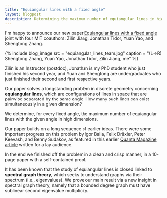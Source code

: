 ```yaml
---
title: "Equiangular lines with a fixed angle"
layout: blogpost
description: Determining the maximum number of equiangular lines in high dimensions with a fixed given angle
---
```


I'm happy to announce our new paper [Equiangular lines with a fixed angle](https://arxiv.org/abs/1907.12466) joint with four MIT coauthors: Zilin Jiang, Jonathan Tidor, Yuan Yao, and Shengtong Zhang.

{% include blog_image
    src = "equiangular_lines_team.jpg"
    caption = "(L->R) Shengtong Zhang, Yuan Yao, Jonathan Tidor, Zilin Jiang, me"
%}

Zilin is an Instructor (postdoc), Jonathan is my PhD student who just finished his second year, and Yuan and Shengtong are undergraduates who just finished their second and first respective years.

Our paper solves a longstanding problem in discrete geometry concerning **equiangular lines**, which are configurations of lines in space that are pairwise separated by the same angle. How many such lines can exist simultaneously in a given dimension?

We determine, for every fixed angle, the maximum number of equiangular lines with the given angle in high dimensions.

Our paper builds on a long sequence of earlier ideas. There were some important progress on this problem by Igor Balla, Felix Dräxler, Peter Keevash, and Benny Sudakov, as featured in this earlier [Quanta Magazine article](https://www.quantamagazine.org/a-new-path-to-equal-angle-lines-20170411/) written for a lay audience.

In the end we finished off the problem in a clean and crisp manner, in a 10-page paper with a self-contained proof.

It has been known that the study of equiangular lines is closed linked to **spectral graph theory**, which seeks to understand graphs via their spectrum (i.e., eigenvalues). We prove our main result via a new insight in spectral graph theory, namely that a bounded degree graph must have sublinear second eigenvalue multiplicity.
